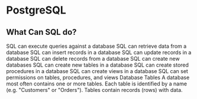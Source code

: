 # PostgreSQL
## What Can SQL do?
SQL can execute queries against a database
SQL can retrieve data from a database
SQL can insert records in a database
SQL can update records in a database
SQL can delete records from a database
SQL can create new databases
SQL can create new tables in a database
SQL can create stored procedures in a database
SQL can create views in a database
SQL can set permissions on tables, procedures, and views
Database Tables
A database most often contains one or more tables. Each table is identified by a name (e.g. "Customers" or "Orders"). Tables contain records (rows) with data.
